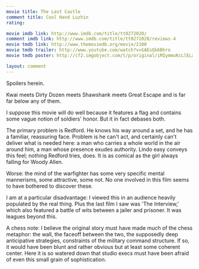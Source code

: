 ```yaml
---
movie title: The Last Castle
comment title: Cool Hand Luzhin
rating: 

movie imdb link: http://www.imdb.com/title/tt0272020/
comment imdb link: http://www.imdb.com/title/tt0272020/reviews-4
movie tmdb link: http://www.themoviedb.org/movie/2100
movie tmdb trailer: http://www.youtube.com/watch?v=SAEsQk6Bhro
movie tmdb poster: http://cf2.imgobject.com/t/p/original/iMIymmuKcLlELx5vdCEkqiDfBTD.jpg

layout: comment
---
```


Spoilers herein.

Kwai meets Dirty Dozen meets Shawshank meets Great Escape and is far far below any of them.

I suppose this movie will do well because it features a flag and contains some vague notion of soldiers' honor. But it in fact debases both.

The primary problem is Redford. He knows his way around a set, and he has a familiar, reassuring face. Problem is he can't act, and certainly can't deliver what is needed here: a man who carries a whole world in the air around him, a man whose presence exudes authority. Lindo easy conveys this feel; nothing Redford tries, does. It is as comical as the girl always falling for Woody Allen.

Worse: the mind of the warfighter has some very specific mental mannerisms, some attractive, some not. No one involved in this film seems to have bothered to discover these.

I am at a particular disadvantage: I viewed this in an audience heavily populated by the real thing. Plus the last film I saw was 'The Interview,' which also featured a battle of wits between a jailer and prisoner. It was leagues beyond this.

A chess note: I believe the original story must have made much of the chess metaphor: the wall, the faceoff between the two, the supposedly deep anticipative strategies, constraints of the military command structure. If so, it would have been blunt and rather obvious but at least some coherent center. Here it is so watered down that studio execs must have been afraid of even this small grain of sophistication.